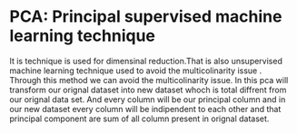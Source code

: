 # PCA: Principal supervised machine learning technique 

It is technique is used for dimensinal reduction.That is also unsupervised machine learning technique used to avoid the multicolinarity issue . Through this method we can avoid the multicolinarity issue. In this pca will transform our orignal dataset into new dataset whoch is total diffrent from our orignal data set. And every column will be our principal column and in our new dataset every column will be indipendent to each other and that principal component are sum of all column present in orignal dataset.

